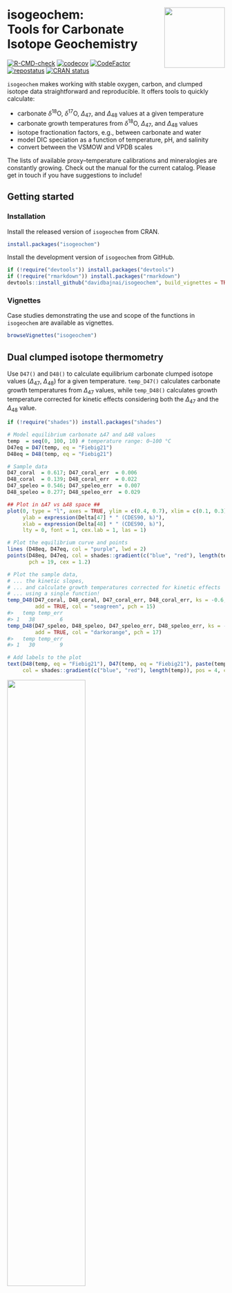 
<!-- README.md is generated from README.Rmd. Please edit that file -->

# isogeochem: <img src="man/figures/logo.png" align="right" width="140"/> <br/> Tools for Carbonate Isotope Geochemistry

<!-- badges: start -->

[![R-CMD-check](https://github.com/davidbajnai/isogeochem/workflows/R-CMD-check/badge.svg)](https://github.com/davidbajnai/isogeochem/actions)
[![codecov](https://codecov.io/gh/davidbajnai/isogeochem/branch/main/graph/badge.svg?token=srtusVq2Im)](https://app.codecov.io/gh/davidbajnai/isogeochem)
[![CodeFactor](https://www.codefactor.io/repository/github/davidbajnai/isogeochem/badge)](https://www.codefactor.io/repository/github/davidbajnai/isogeochem)
[![repostatus](https://www.repostatus.org/badges/latest/active.svg)](https://www.repostatus.org/#active)
[![CRAN
status](https://www.r-pkg.org/badges/version/isogeochem)](https://CRAN.R-project.org/package=isogeochem)
<!-- [![DOI](https://zenodo.org/badge/401782303.svg)](https://zenodo.org/badge/latestdoi/401782303) -->
<!-- badges: end -->

`isogeochem` makes working with stable oxygen, carbon, and clumped
isotope data straightforward and reproducible. It offers tools to
quickly calculate:

-   carbonate *δ*<sup>18</sup>O, *δ*<sup>17</sup>O, *∆*<sub>47</sub>,
    and *∆*<sub>48</sub> values at a given temperature
-   carbonate growth temperatures from *δ*<sup>18</sup>O,
    *∆*<sub>47</sub>, and *∆*<sub>48</sub> values
-   isotope fractionation factors, e.g., between carbonate and water
-   model DIC speciation as a function of temperature, pH, and salinity
-   convert between the VSMOW and VPDB scales

The lists of available proxy–temperature calibrations and mineralogies
are constantly growing. Check out the manual for the current catalog.
Please get in touch if you have suggestions to include!

## Getting started

### Installation

Install the released version of `isogeochem` from CRAN.

``` r
install.packages("isogeochem")
```

Install the development version of `isogeochem` from GitHub.

``` r
if (!require("devtools")) install.packages("devtools")
if (!require("rmarkdown")) install.packages("rmarkdown")
devtools::install_github("davidbajnai/isogeochem", build_vignettes = TRUE)
```

### Vignettes

Case studies demonstrating the use and scope of the functions in
`isogeochem` are available as vignettes.

``` r
browseVignettes("isogeochem")
```

## Dual clumped isotope thermometry

Use `D47()` and `D48()` to calculate equilibrium carbonate clumped
isotope values (*∆*<sub>47</sub>, *∆*<sub>48</sub>) for a given
temperature. `temp_D47()` calculates carbonate growth temperatures from
*∆*<sub>47</sub> values, while `temp_D48()` calculates growth
temperature corrected for kinetic effects considering both the
*∆*<sub>47</sub> and the *∆*<sub>48</sub> value.

``` r
if (!require("shades")) install.packages("shades")

# Model equilibrium carbonate ∆47 and ∆48 values
temp  = seq(0, 100, 10) # temperature range: 0—100 °C
D47eq = D47(temp, eq = "Fiebig21")
D48eq = D48(temp, eq = "Fiebig21")

# Sample data
D47_coral  = 0.617; D47_coral_err  = 0.006
D48_coral  = 0.139; D48_coral_err  = 0.022
D47_speleo = 0.546; D47_speleo_err  = 0.007
D48_speleo = 0.277; D48_speleo_err  = 0.029

## Plot in ∆47 vs ∆48 space ##
plot(0, type = "l", axes = TRUE, ylim = c(0.4, 0.7), xlim = c(0.1, 0.3),
     ylab = expression(Delta[47] * " (CDES90, ‰)"),
     xlab = expression(Delta[48] * " (CDES90, ‰)"),
     lty = 0, font = 1, cex.lab = 1, las = 1)

# Plot the equilibrium curve and points
lines (D48eq, D47eq, col = "purple", lwd = 2)
points(D48eq, D47eq, col = shades::gradient(c("blue", "red"), length(temp)),
       pch = 19, cex = 1.2)

# Plot the sample data,
# ... the kinetic slopes,
# ... and calculate growth temperatures corrected for kinetic effects
# ... using a single function!
temp_D48(D47_coral, D48_coral, D47_coral_err, D48_coral_err, ks = -0.6,
         add = TRUE, col = "seagreen", pch = 15)
#>   temp temp_err
#> 1   38        6
temp_D48(D47_speleo, D48_speleo, D47_speleo_err, D48_speleo_err, ks = -1,
         add = TRUE, col = "darkorange", pch = 17)
#>   temp temp_err
#> 1   30        9

# Add labels to the plot
text(D48(temp, eq = "Fiebig21"), D47(temp, eq = "Fiebig21"), paste(temp, "°C"),
     col = shades::gradient(c("blue", "red"), length(temp)), pos = 4, cex = 0.8)
```

<img src="man/figures/README-Figure1-1.png" width="60%" />

## Triple oxygen isotopes

`d17O_c()` calculates equilibrium carbonate oxygen isotope values
(*δ*<sup>18</sup>O, *δ*<sup>17</sup>O, *∆*<sup>17</sup>O) for a given
temperature and ambient water composition. Use the `mix_d17O()` function
to calculate mixing curves in triple oxygen isotope space, e.g., for
modeling diagenesis.

``` r
if (!require("shades")) install.packages("shades")

# Model equilibrium calcite
temp  = seq(0, 50, 10) # temperature range: 0—50 °C
d18O_H2O = -1
d18Op = prime(d17O_c(temp, d18O_H2O, eq18 = "Daeron19")[, 1])
D17O  = prime(d17O_c(temp, d18O_H2O, eq18 = "Daeron19")[, 3])

# Model progressing meteoric diagenetic alteration 
em_equi = d17O_c(10, d18O_H2O, eq18 = "Daeron19") # equilibrium endmember
em_diag = d17O_c(25, -10, eq18 = "Daeron19") # diagenetic endmember
mix = mix_d17O(d18O_A = em_equi[1], d17O_A = em_equi[2],
               d18O_B = em_diag[1], d17O_B = em_diag[2])

## Plot in ∆17O vs d'18O space ##
plot(0, type = "l", ylim = c(-0.1,-0.04), xlim = c(15, 40),
     xlab = expression(delta * "'" ^ 18 * "O"[c] * " (‰, VSMOW)"),
     ylab = expression(Delta ^ 17 * "O (‰, VSMOW)"),
     lty = 0, font = 1, cex.lab = 1, las = 1)

# Plot the equilibrium curve and points
lines(d18Op, D17O, col = "purple", lwd = 2)
points(d18Op, D17O, col = shades::gradient(c("blue", "red"), length(temp)),
       pch = 19, cex = 1.2)

# Plot the mixing model between the equilibrium and diagenetic endmembers
lines(prime(mix[, 1]), mix[, 2], col = "tan4", lty = 2, lwd = 2)
points(prime(mix[, 1]), mix[, 2],
       col = shades::gradient(c("#3300CC", "tan4"), length(seq(0, 10, 1))),
       pch = 18, cex = 1.2)

# Add labels to the plot
text(d18Op + 0.5, D17O, paste(temp, "°C"), pos = 4, cex = 1,
     col = shades::gradient(c("blue", "red"), length(temp)))
text(prime(mix[, 1]), mix[, 2], paste(mix[, 3], "%"), pos = 1, cex = 0.5,
     col = shades::gradient(c("#3300CC", "tan4"), length(seq(0, 10, 1))))
```

<img src="man/figures/README-Figure2-1.png" width="60%" />

## Thermometry

Use `isogeochem` to calculate crystallization temperatures from
carbonate *δ*<sup>18</sup>O and *∆*<sub>47</sub> values.

``` r
# Temperature from D47 with or without errors
temp_D47(D47_CDES90 = 0.601, eq = "Petersen19")
#> [1] 24.9
temp_D47(D47_CDES90 = 0.601,
         D47_error = 0.008 ,
         eq = "Anderson21")
#>   temp temp_err
#> 1 22.6      2.7

# Temperature from d18O
temp_d18O(
  d18O_c_VSMOW = 30,
  d18O_H2O_VSMOW = 0,
  min = "calcite",
  eq = "Watkins13")
#> [1] 25.9
```

## Fractionation factors

Use `isogeochem` to calculate <sup>16</sup>O/<sup>18</sup>O
fractionation factors at given temperatures.

``` r
if (!require("viridisLite")) install.packages("viridisLite")

plot(0, type = "l", las = 1, yaxt = "n", 
     xlim = c(10, 30), ylim = c(-30, 50),
     xlab = "Temperature (°C)",
     ylab = expression("Equilibrium enrichment in "^18*"O relative to H"[2]*"O (‰)"))
axis(2, seq(-30, 50, 10), las = 1)

temps = seq(10, 30, 1)
d18O_H2O_VSMOW = 0
cols = viridisLite::viridis(7, option = "C")

text(10, 45, expression("CO"[2]*" (aq)"), col = cols[1], adj = c(0, 0))
lines(temps, A_from_a(a18_CO2aq_H2O(temps), d18O_H2O_VSMOW),
      lwd = 2, lty = 2, col = cols[1])
text(10, 35, expression("HCO"[3]^"–"), col = cols[2], adj = c(0, 0))
lines(temps, A_from_a(a18_HCO3_H2O(temps), d18O_H2O_VSMOW),
      lwd = 2, lty = 2, col = cols[2])
text(10, 30, "calcite", col = cols[3], adj = c(0, 0))
lines(temps, A_from_a(a18_c_H2O(temps, "calcite", "Daeron19"), d18O_H2O_VSMOW),
  lwd = 2, lty = 1, col = cols[3])
text(10, 21, expression("CO"[3]^"2–"), col = cols[4], adj = c(0, 0))
lines(temps, A_from_a(a18_CO3_H2O(temps), d18O_H2O_VSMOW),
  lwd = 2, lty = 2, col = cols[4])
text(10, 1, expression("H"[2]*"O"), col = cols[5], adj = c(0, 0))
lines(temps, rep(d18O_H2O_VSMOW, length(temps)),
      lwd = 3, lty = 1, col = cols[5])
text(10, -23, expression("OH"^"–"), col = cols[6], adj = c(0, 0))
lines(temps, B_from_a(a18_H2O_OH(temps, eq = "Z20-X3LYP"), d18O_H2O_VSMOW),
  lwd = 2, lty = 1, col = cols[6])
```

<img src="man/figures/README-Figure3-1.png" width="60%" />

## Utility functions

``` r
# Convert between the VSMOW and VPDB scales:
to_VPDB(32)
#> [1] 1.05032
to_VSMOW(1)
#> [1] 31.95092

# Convert between classical delta and delta prime values:
prime(10)
#> [1] 9.950331
unprime(9.95)
#> [1] 9.999666

# Calculate isotope fractionation factors:
a_A_B(A = 30.40, B = 0.15)
#> [1] 1.030245
epsilon(a_A_B(A = 30.40, B = 0.15))
#> [1] 30.24546
```

## Datasets

Within `isogeochem` you have quick access to important datasets.

| Name         | Description                                                      | Reference                    |
|--------------|------------------------------------------------------------------|------------------------------|
| `devilshole` | The original Devils Hole carbonate *δ*<sup>18</sup>O time series | Winograd et al. (2006)       |
| `LR04`       | A benthic foraminifera *δ*<sup>18</sup>O stack                   | Lisiecki & Raymo (2005)      |
| `GTS2020`    | An abridged version of the GTS2020 oxygen isotope stack          | Grossman & Joachimski (2020) |

For more information on the datasets please have a look at the
corresponding documentation, e.g., `?devilshole`

------------------------------------------------------------------------

## See also

There are several other R packages that complement `isogeochem` and are
worth checking out:

[`viridisLite`](https://github.com/sjmgarnier/viridisLite) and
[`viridis`](https://github.com/sjmgarnier/viridis) produce color-blind
and black-and-white printer friendly color scales.

[`clumpedr`](https://github.com/isoverse/clumpedr/) works with
[`isoreader`](https://github.com/isoverse/isoreader) to read in raw
measurement data and reproducibly process the results to clumped isotope
values.

[`seasonalclumped`](https://github.com/nielsjdewinter/seasonalclumped)
can be used to reconstruct temperature and salinity variations from
seasonal oxygen and clumped isotope records.

[`deeptime`](https://github.com/willgearty/deeptime) adds geological
timescales to ggplots.
